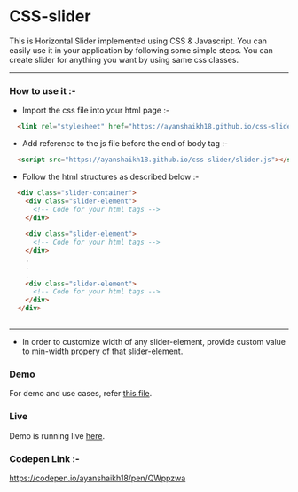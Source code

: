 # CSS-slider

This is Horizontal Slider implemented using CSS & Javascript.
You can easily use it in your application by following some simple steps.
You can create slider for anything you want by using same css classes.

---------

### How to use it :-

- Import the css file into your html page :-

```html
  <link rel="stylesheet" href="https://ayanshaikh18.github.io/css-slider/slider.css" />
```
- Add reference to the js file before the end of body tag :-

```html
  <script src="https://ayanshaikh18.github.io/css-slider/slider.js"></script>
```

- Follow the html structures as described below :-

```html
  <div class="slider-container">
    <div class="slider-element">
      <!-- Code for your html tags -->            
    </div>
    
    <div class="slider-element">
      <!-- Code for your html tags -->            
    </div>
    .
    .
    .
    <div class="slider-element">
      <!-- Code for your html tags -->            
    </div>
  </div>
    
```

---------

- In order to customize width of any slider-element, provide custom value to min-width propery of that slider-element.

### Demo
For demo and use cases, refer [this file](https://github.com/ayanshaikh18/css-slider/blob/main/index.html).

### Live
Demo is running live [here](https://ayanshaikh18.github.io/css-slider/index.html).

### Codepen Link :- 
https://codepen.io/ayanshaikh18/pen/QWppzwa
